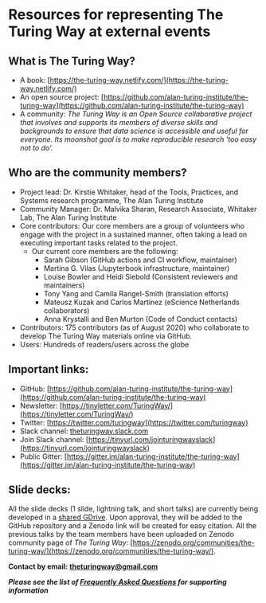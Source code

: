 # Resources for representing The Turing Way at external events


## What is The Turing Way?
- A book: [https://the-turing-way.netlify.com/](https://the-turing-way.netlify.com/)
- An open source project: [https://github.com/alan-turing-institute/the-turing-way](https://github.com/alan-turing-institute/the-turing-way)
- A community: *The Turing Way is an Open Source collaborative project that involves and supports its members of diverse skills and backgrounds to ensure that data science is accessible and useful for everyone. 
Its moonshot goal is to make reproducible research 'too easy not to do'.*

## Who are the community members? 
- Project lead: Dr. Kirstie Whitaker, head of the Tools, Practices, and Systems research programme, The Alan Turing Institute
- Community Manager: Dr. Malvika Sharan, Research Associate, Whitaker Lab, The Alan Turing Institute
- Core contributors: Our core members are a group of volunteers who engage with the project in a sustained manner, often taking a lead on executing important tasks related to the project. 
  - Our current core members are the following:
    - Sarah Gibson (GitHub actions and CI workflow, maintainer)
    - Martina G. Vilas (Jupyterbook infrastructure, maintainer)
    - Louise Bowler and Heidi Siebold (Consistent reviewers and maintainers)
    - Tony Yang and Camila Rangel-Smith (translation efforts)
    - Mateusz Kuzak and Carlos Martinez (eScience Netherlands collaborators) 
    - Anna Krystalli and Ben Murton (Code of Conduct contacts)
- Contributors: 175 contributors (as of August 2020) who collaborate to develop The Turing Way materials online via GitHub.
- Users: Hundreds of readers/users across the globe

## Important links:
- GitHub: [https://github.com/alan-turing-institute/the-turing-way](https://github.com/alan-turing-institute/the-turing-way)
- Newsletter: [https://tinyletter.com/TuringWay/](https://tinyletter.com/TuringWay/) 
- Twitter: [https://twitter.com/turingway](https://twitter.com/turingway)
- Slack channel: [theturingway.slack.com](theturingway.slack.com)
- Join Slack channel: [https://tinyurl.com/jointuringwayslack](https://tinyurl.com/jointuringwayslack)
- Public Gitter: [https://gitter.im/alan-turing-institute/the-turing-way](https://gitter.im/alan-turing-institute/the-turing-way)

## Slide decks:

All the slide decks (1 slide, lightning talk, and short talks) are currently being developed in a [shared GDrive](https://drive.google.com/drive/folders/1mzGmbJkPnP5q1goQesxDc_E5zAPL0eTF?usp=sharing).
Upon approval, they will be added to the GitHub repository and a Zenodo link will be created for easy citation.
All the previous talks by the team members have been uploaded on Zenodo community page of _The Turing Way_: [https://zenodo.org/communities/the-turing-way/](https://zenodo.org/communities/the-turing-way/).

**Contact by email: [theturingway@gmail.com](mailto:theturingway@gmail.com)**

***Please see the list of [Frequently Asked Questions](faqs.md) for supporting information***
